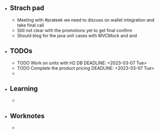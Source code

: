 - ## Strach pad
	- Meeting with #prateek we need to discuss on wallet integration and take final call
	- Still not clear with the promotions yet to get final confirm
	- Should blog for the java unit cases with MVCMock and and
- ## TODOs
	- TODO Work on units with H2 DB
	  DEADLINE: <2023-03-07 Tue>
	- TODO Complete the product pricing
	  DEADLINE: <2023-03-07 Tue>
	-
- ## Learning
	-
- ## Worknotes
	-